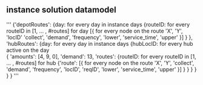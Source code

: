 ## instance solution datamodel
'''
{'depotRoutes': 
    {day:                                                   for every day in instance days
        {routeID:                                           for every routeID in [1, ... , #routes] for day
            [{                                              for every node on the route
                'X',
                'Y',
                'locID'
                'collect',
                'demand',
                'frequency',
                'lower',
                'service_time',
                'upper'
            }]
        }
    },
 'hubRoutes': 
    {day:                                                   for every day in instance days
        {hubLocID:                                          for every hub active on the day  
            {
            'amounts': [4, 9, 0],
            'demand': 13,
            'routes': 
                {routeID:                                   for every routeID in [1, ... , #routes] for hub
                    {'route': 
                        [{                                  for every node on the route
                            'X',
                            'Y',
                            'collect',
                            'demand',
                            'frequency',
                            'locID',
                            'reqID',
                            'lower',
                            'service_time',
                            'upper'
                        }]
                    }
                }
            }
        }
    }
}
'''                                       